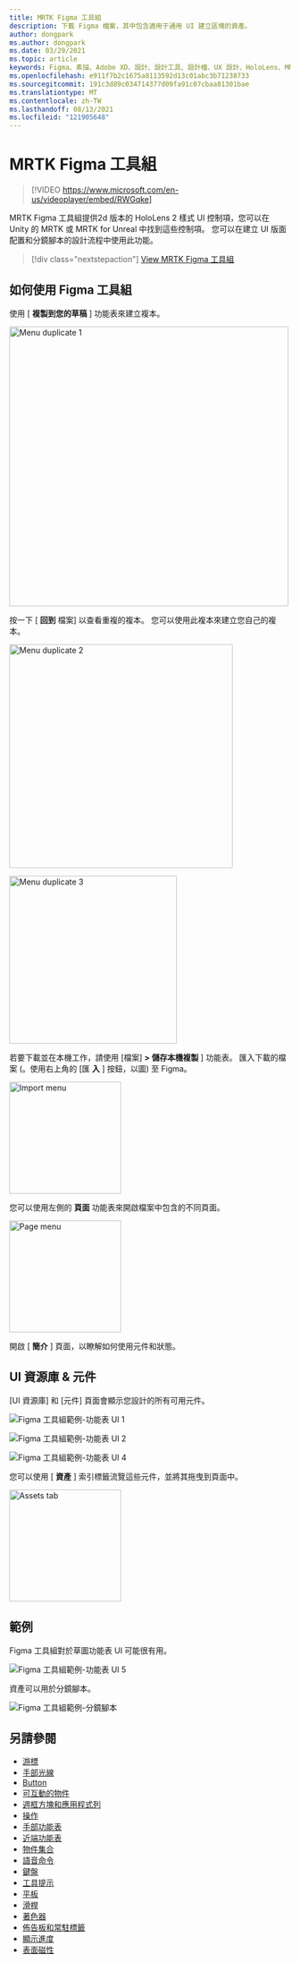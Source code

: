 ```yaml
---
title: MRTK Figma 工具組
description: 下載 Figma 檔案，其中包含適用于通用 UI 建立區塊的資產。
author: dongpark
ms.author: dongpark
ms.date: 03/29/2021
ms.topic: article
keywords: Figma、素描、Adobe XD、設計、設計工具、設計檔、UX 設計、HoloLens、MRTK、混合現實工具組
ms.openlocfilehash: e911f7b2c1675a8113592d13c01abc3b71238733
ms.sourcegitcommit: 191c3d89c034714377d09fa91c07cbaa81301bae
ms.translationtype: MT
ms.contentlocale: zh-TW
ms.lasthandoff: 08/13/2021
ms.locfileid: "121905648"
---
```

# <a name="mrtk-figma-toolkit"></a>MRTK Figma 工具組

> [!VIDEO https://www.microsoft.com/en-us/videoplayer/embed/RWGqke]

MRTK Figma 工具組提供2d 版本的 HoloLens 2 樣式 UI 控制項，您可以在 Unity 的 MRTK 或 MRTK for Unreal 中找到這些控制項。 您可以在建立 UI 版面配置和分鏡腳本的設計流程中使用此功能。

> [!div class="nextstepaction"]
> [View MRTK Figma 工具組](https://www.figma.com/file/zeGez3Phuzel9JrU1o20nn/Figma-Toolkit-for-MRTK-HoloLens-Windows-Mixed-Reality?node-id=116%3A4)

## <a name="how-to-use-figma-toolkit"></a>如何使用 Figma 工具組
使用 [ **複製到您的草稿** ] 功能表來建立複本。

<img src="images/UX_Figma_Use1.png" width="500px" alt="Menu duplicate 1"><br>

按一下 [ **回到** 檔案] 以查看重複的複本。 您可以使用此複本來建立您自己的複本。

<img src="images/UX_Figma_Use2.png" width="400px" alt="Menu duplicate 2"><br>

<img src="images/UX_Figma_Use3.png" width="300px" alt="Menu duplicate 3"><br>

若要下載並在本機工作，請使用 [檔案] **> 儲存本機複製** ] 功能表。 匯入下載的檔案 (。使用右上角的 [匯 **入** ] 按鈕，以圖) 至 Figma。

<img src="images/UX_FigmaToolkit_Import.png" width="200px" alt="Import menu"><br>

您可以使用左側的 **頁面** 功能表來開啟檔案中包含的不同頁面。

<img src="images/UX_FigmaToolkit_PageMenu.png" width="200px" alt="Page menu"><br>

開啟 [ **簡介** ] 頁面，以瞭解如何使用元件和狀態。

## <a name="ui-gallery--components"></a>UI 資源庫 & 元件
[UI 資源庫] 和 [元件] 頁面會顯示您設計的所有可用元件。

![Figma 工具組範例-功能表 UI 1](images/UX_FigmaToolkit_Components_Menu1.png)<br>

![Figma 工具組範例-功能表 UI 2](images/UX_FigmaToolkit_Components_Menu2.png)<br>


![Figma 工具組範例-功能表 UI 4](images/UX_FigmaToolkit_Components_Menu3a.png)<br>

您可以使用 [ **資產** ] 索引標籤流覽這些元件，並將其拖曳到頁面中。

<img src="images/UX_FigmaToolkit_Components_Menu3.png" width="200px" alt="Assets tab"><br>


## <a name="examples"></a>範例

Figma 工具組對於草圖功能表 UI 可能很有用。 

![Figma 工具組範例-功能表 UI 5](images/UX_FigmaToolkit_Examples_Menu.png)<br>


資產可以用於分鏡腳本。

![Figma 工具組範例-分鏡腳本](images/UX_FigmaToolkit_Examples_Storyboarding.png)<br>


## <a name="see-also"></a>另請參閱

* [游標](cursors.md)
* [手部光線](point-and-commit.md)
* [Button](button.md)
* [可互動的物件](interactable-object.md)
* [週框方塊和應用程式列](app-bar-and-bounding-box.md)
* [操作](direct-manipulation.md)
* [手部功能表](hand-menu.md)
* [近端功能表](near-menu.md)
* [物件集合](object-collection.md)
* [語音命令](voice-input.md)
* [鍵盤](keyboard.md)
* [工具提示](tooltip.md)
* [平板](slate.md)
* [滑桿](slider.md)
* [著色器](shader.md)
* [佈告板和常駐標籤](billboarding-and-tag-along.md)
* [顯示進度](progress.md)
* [表面磁性](surface-magnetism.md)
